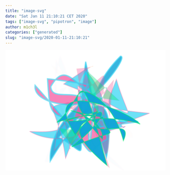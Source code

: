 ```yaml
---
title: "image-svg"
date: "Sat Jan 11 21:10:21 CET 2020"
tags: ["image-svg", "pipotron", "image"]
author: m1ch3l
categories: ["generated"]
slug: "image-svg/2020-01-11-21:10:21"
---
```


![](image.svg)
